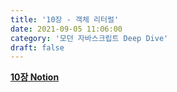 ```yaml
---
title: '10장 - 객체 리터럴'
date: 2021-09-05 11:06:00
category: '모던 자바스크립트 Deep Dive'
draft: false
---
```


**[10장 Notion](https://snowy-ink-04b.notion.site/10-6705f6e17e4e4e1fa69dc0e61c183d2b)**
